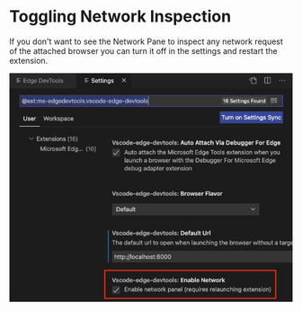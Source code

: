 # Toggling Network Inspection

If you don't want to see the Network Pane to inspect any network request of the attached browser you can turn it off in the settings and restart the extension.

![Network section in the extension settings](img/settings-network.png)